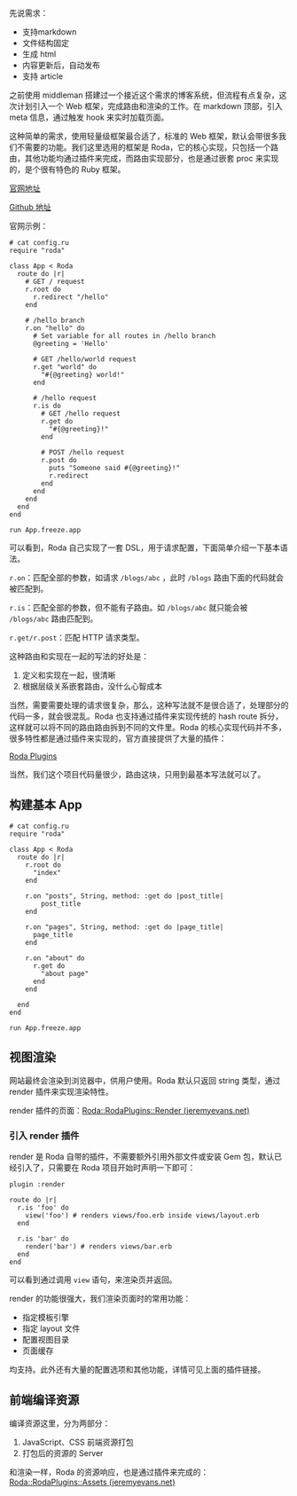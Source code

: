 先说需求：

- 支持markdown
- 文件结构固定
- 生成 html
- 内容更新后，自动发布
- 支持 article



之前使用 middleman 搭建过一个接近这个需求的博客系统，但流程有点复杂，这次计划引入一个 Web 框架，完成路由和渲染的工作。在 markdown 顶部，引入 meta 信息，通过触发 hook 来实时加载页面。



这种简单的需求，使用轻量级框架最合适了，标准的 Web 框架，默认会带很多我们不需要的功能。我们这里选用的框架是 Roda，它的核心实现，只包括一个路由，其他功能均通过插件来完成，而路由实现部分，也是通过嵌套 proc 来实现的，是个很有特色的 Ruby 框架。



[官网地址](roda.jeremyevans.net)

[Github 地址](https://github.com/jeremyevans/roda)



官网示例：



```
# cat config.ru
require "roda"

class App < Roda
  route do |r|
    # GET / request
    r.root do
      r.redirect "/hello"
    end

    # /hello branch
    r.on "hello" do
      # Set variable for all routes in /hello branch
      @greeting = 'Hello'

      # GET /hello/world request
      r.get "world" do
        "#{@greeting} world!"
      end

      # /hello request
      r.is do
        # GET /hello request
        r.get do
          "#{@greeting}!"
        end

        # POST /hello request
        r.post do
          puts "Someone said #{@greeting}!"
          r.redirect
        end
      end
    end
  end
end

run App.freeze.app
```



可以看到，Roda 自己实现了一套 DSL，用于请求配置，下面简单介绍一下基本语法。



`r.on`：匹配全部的参数，如请求 `/blogs/abc` ，此时 `/blogs` 路由下面的代码就会被匹配到。

`r.is`：匹配全部的参数，但不能有子路由。如 `/blogs/abc` 就只能会被 `/blogs/abc` 路由匹配到。

`r.get/r.post`：匹配 HTTP 请求类型。



这种路由和实现在一起的写法的好处是：



1. 定义和实现在一起，很清晰
2. 根据层级关系嵌套路由，没什么心智成本



当然，需要需要处理的请求很复杂，那么，这种写法就不是很合适了，处理部分的代码一多，就会很混乱。Roda 也支持通过插件来实现传统的 hash route 拆分，这样就可以将不同的路由路由拆到不同的文件里。Roda 的核心实现代码并不多，很多特性都是通过插件来实现的，官方直接提供了大量的插件：



[Roda Plugins](http://roda.jeremyevans.net/documentation.html)



当然，我们这个项目代码量很少，路由这块，只用到最基本写法就可以了。



## 构建基本 App



```
# cat config.ru
require "roda"

class App < Roda
  route do |r|
    r.root do
      "index"
    end
    
    r.on "posts", String, method: :get do |post_title|
    	post_title
    end

    r.on "pages", String, method: :get do |page_title|
      page_title
    end

    r.on "about" do
      r.get do
      	"about page"
      end
    end

  end
end

run App.freeze.app
```





## 视图渲染



网站最终会渲染到浏览器中，供用户使用。Roda 默认只返回 string 类型，通过 render 插件来实现渲染特性。



render 插件的页面：[Roda::RodaPlugins::Render (jeremyevans.net)](http://roda.jeremyevans.net/rdoc/classes/Roda/RodaPlugins/Render.html)



### 引入 render 插件



render 是 Roda 自带的插件，不需要额外引用外部文件或安装 Gem 包，默认已经引入了，只需要在 Roda 项目开始时声明一下即可：



```
plugin :render

route do |r|
  r.is 'foo' do
    view('foo') # renders views/foo.erb inside views/layout.erb
  end

  r.is 'bar' do
    render('bar') # renders views/bar.erb
  end
end
```



可以看到通过调用 `view` 语句，来渲染页并返回。



render 的功能很强大，我们渲染页面时的常用功能：

- 指定模板引擎
- 指定 layout 文件
- 配置视图目录
- 页面缓存



均支持。此外还有大量的配置选项和其他功能，详情可见上面的插件链接。



## 前端编译资源



编译资源这里，分为两部分：

1. JavaScript、CSS 前端资源打包
2. 打包后的资源的 Server



和渲染一样，Roda 的资源响应，也是通过插件来完成的：[Roda::RodaPlugins::Assets (jeremyevans.net)](https://roda.jeremyevans.net/rdoc/classes/Roda/RodaPlugins/Assets.html)

















